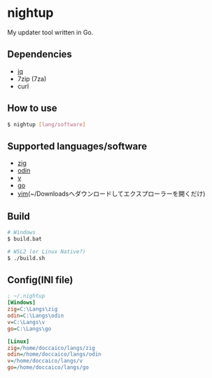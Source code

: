 # nightup
My updater tool written in Go.

## Dependencies
- [jq](https://github.com/jqlang/jq)
- 7zip (7za)
- curl

## How to use
```sh
$ nightup [lang/software]
```

## Supported languages/software
- [zig](https://github.com/ziglang/zig)
- [odin](https://github.com/odin-lang/Odin)
- [v](https://github.com/vlang/v)
- [go](https://github.com/golang/go)
- [vim](https://github.com/vim/vim-win32-installer)(~/Downloadsへダウンロードしてエクスプローラーを開くだけ)

## Build
```sh
# Windows
$ build.bat

# WSL2 (or Linux Native?)
$ ./build.sh
```

## Config(INI file)
```ini
; ~/.nightup
[Windows]
zig=C:\Langs\zig
odin=C:\Langs\odin
v=C:\Langs\v
go=C:\Langs\go

[Linux]
zig=/home/doccaico/langs/zig
odin=/home/doccaico/langs/odin
v=/home/doccaico/langs/v
go=/home/doccaico/langs/go
```
